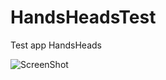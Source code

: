 # HandsHeadsTest
Test app HandsHeads

![ScreenShot](https://raw.github.com/nixusUM/HandsHeadsTest/master/app/1.png)
